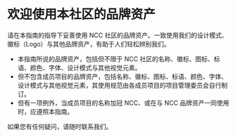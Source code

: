 # 欢迎使用本社区的品牌资产

请在本指南的指导下妥善使用 NCC 社区的品牌资产。一致使用我们的设计模式、徽标（Logo）与其他品牌资产，有助于人们轻松辨别我们。

- 本指南所说的品牌资产，包括但不限于 NCC 社区的名称、徽标、图标、标语、颜色、字体、设计模式与其他视觉元素。
- 但不包含成员项目的品牌资产，包括名称、徽标、图标、标语、颜色、字体、设计模式与其他视觉元素，其使用规范由各成员项目的项目管理委员会自行制订。
- 但有一项例外，当成员项目的名称加冠 NCC、或在与 NCC 品牌资产一同使用时，应遵照本指南。

如果您有任何疑问，请随时联系我们。